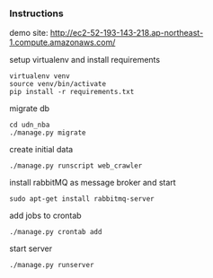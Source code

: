 ### Instructions

demo site: http://ec2-52-193-143-218.ap-northeast-1.compute.amazonaws.com/

setup virtualenv and install requirements


```
virtualenv venv
source venv/bin/activate
pip install -r requirements.txt
```

migrate db
```
cd udn_nba
./manage.py migrate
```

create initial data
```
./manage.py runscript web_crawler
```

install rabbitMQ as message broker and start
```
sudo apt-get install rabbitmq-server
```


add jobs to crontab
```
./manage.py crontab add
```

start server
```
./manage.py runserver
```